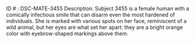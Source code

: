 ID # : DSC-MATE-3455
Description: Subject 3455 is a female human with a comically infectious smile that can disarm even the most hardened of individuals. She is marked with various spots on her face, reminiscent of a wild animal, but her eyes are what set her apart: they are a bright orange color with eyebrow-shaped markings above them. 